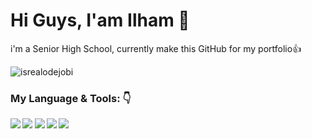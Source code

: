 # <summary><strong>Hi Guys, I'am Ilham 👋</strong></summary>
i'm a Senior High School, currently make this GitHub for my portfolio👍
<p align="left"> <img src="https://komarev.com/ghpvc/?username=Hammm22&label=Profile%20views&color=0e75b6&style=flat" alt="isrealodejobi" />
</p>

### <summary><strong>My Language & Tools: 👇 <strong/><summary/>
<p>
 <img src= "https://github.com/user-attachments/assets/e22e14bd-40ea-450e-a60c-89de1e22415c"/>
 <img src= "https://github.com/user-attachments/assets/43364d59-b2d1-4baa-a0aa-a6dab4a661fc
"/>
 <img src= "https://github.com/user-attachments/assets/afb0d254-5144-4517-9c12-b48eb931f663
"/>
  <img src= "https://github.com/user-attachments/assets/0d272acd-7299-477c-8ac3-a7c1c3e7f515
"/>
 <img src= "https://github.com/user-attachments/assets/66e01052-9e24-4a76-ac3d-c7afa8392d54"/>
 <img src= ""/>
 <img src= ""/>
 <img src= ""/>
 <img src= ""/>

 <img src= ""/>
</p>

